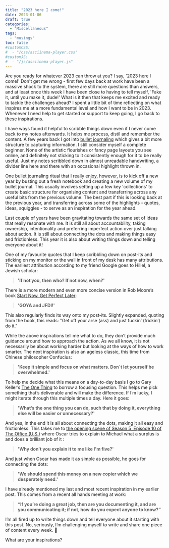 ```yaml
---
title: "2023 here I come!"
date: 2023-01-06
draft: true
categories:
  - "Miscellaneous"
tags:
  - "musings"
toc: false
#customCSS:  
#  - "/css/asciinema-player.css"
#customJS: 
#  - "/js/asciinema-player.js"
---
```

Are you ready for whatever 2023 can throw at you? I say, '2023 here I come!' Don't get me wrong - first few days back at work have been a massive shock to the system, there are still more questions than answers, and at least once this week I have been close to having to tell myself, 'Fake it, until you make it, dude!' What is it then that keeps me excited and ready to tackle the challenges ahead? I spent a little bit of time reflecting on what inspires me at a more fundamental level and how I want to be in 2023. Whenever I need help to get started or support to keep going, I go back to these inspirations.

<!--more-->

I have ways found it helpful to scribble things down even if I never come back to my notes afterwards. It helps me process, distil and remember the content. A few years back I got into [bullet journaling](https://bulletjournal.com/) which gives a bit more structure to capturing information. I still consider myself a complete beginner. None of the artistic flourishes or fancy page layouts you see online, and definitely not sticking to it consistently enough for it to be really useful. Just my notes scribbled down in almost unreadable handwriting, a divider line here and there with an occasional highlight thrown in.

One bullet journaling ritual that I really enjoy, however, is to kick off a new year by busting out a fresh notebook and creating a new volume of my bullet journal. This usually involves setting up a few key 'collections' to create basic structure for organising content and transferring across any useful bits from the previous volume. The best part if this is looking back at the previous year, and transferring across some of the highlights - quotes, ideas, squiggles - to serve as an inspiration for the year ahead.

Last couple of years have been gravitating towards the same set of ideas that really resonate with me. It is still all about accountability, taking ownership, intentionality and preferring imperfect action over just talking about action. It is still about connecting the dots and making things easy and frictionless. This year it is also about writing things down and telling everyone about it!

One of my favourite quotes that I keep scribbling down on post-its and sticking on my monitor or the wall in front of my desk has many attributions. The earliest attribution according to my friend Google goes to Hillel, a Jewish scholar:

> **'If not you, then who? If not now, when?'**

There is a more modern and even more concise version in Rob Moore’s book [Start Now. Get Perfect Later](https://www.amazon.co.uk/Start-Now-Get-Perfect-Later/dp/1473685451):

> **'GOYA and JFDI!'**

This also regularly finds its way onto my post-its. Slightly expanded, quoting from the book, this reads: "Get off your arse (ass) and just fuckin’ (frickin’) do it."

While the above inspirations tell me what to do, they don’t provide much guidance around how to approach the action. As we all know, it is not necessarily be about working harder but looking at the ways of how to work smarter. The next inspiration is also an ageless classic, this time from Chinese philosopher Confucius:

> **'Keep it simple and focus on what matters. Don`t let yourself be overwhelmed.'**

To help me decide what this means on a day-to-day basis I go to Gary Keller’s [The One Thing](https://www.amazon.co.uk/One-Thing-Surprisingly-Extraordinary-bestselling/dp/1848549253/) to borrow a focusing question. This helps me pick something that’s deliverable and will make the difference. If I’m lucky, I might iterate through this multiple times a day. Here it goes:

> **'What’s the one thing you can do, such that by doing it, everything else will be easier or unnecessary?'**

And yes, in the end it is all about connecting the dots, making it all easy and frictionless. This takes me to [the opening scene of Season 5, Episode 10 of The Office (U.S.)](https://www.youtube.com/watch?v=dWfrMMNeK2k) where Oscar tries to explain to Michael what a surplus is and does a brilliant job of it :

> **'Why don't you explain it to me like I'm five?'**

And just when Oscar has made it as simple as possible, he goes for connecting the dots:

> **'We should spend this money on a new copier which we desperately need.'**

I have already mentioned my last and most recent inspiration in my earlier post. This comes from a recent all hands meeting at work:

> **“If you’re doing a great job, then are you documenting it, and are you communicating it; if not, how do you expect anyone to know?”**

I’m all fired up to write things down and tell everyone about it starting with this post. No, seriously, I’m challenging myself to write and share one piece of content every week. :rocket:

What are your inspirations?
